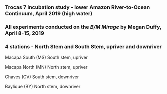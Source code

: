 ### Trocas 7 incubation study  - lower Amazon River-to-Ocean Continuum, April 2019 (high water)

### All experiments conducted on the _B/M Mirage_ by Megan Duffy, April 8-15, 2019


### 4 stations - North Stem and South Stem, upriver and downriver

Macapa South (MS) South stem, upriver

Macapa North (MN) North stem, upriver

Chaves (CV) South stem, downriver

Baylique (BY) North stem, downriver
